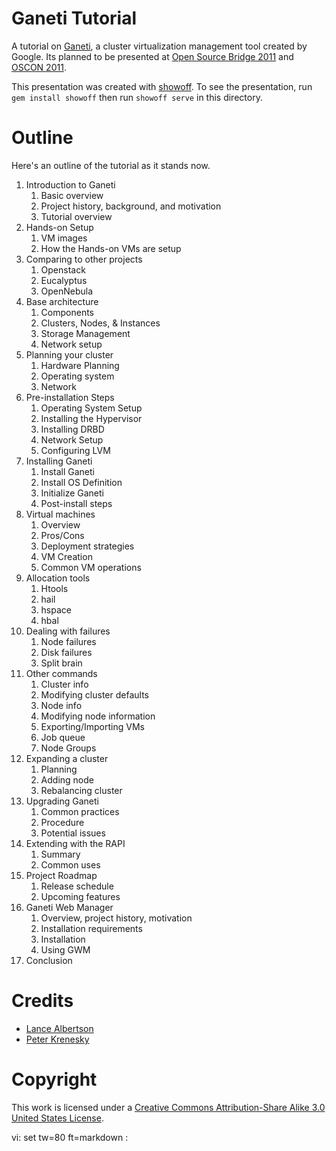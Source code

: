 Ganeti Tutorial
===============

A tutorial on [Ganeti](http://code.google.com/p/ganeti/), a cluster
virtualization management tool created by Google. Its planned to be presented at
[Open Source Bridge 2011](http://opensourcebridge.org/) and [OSCON
2011](http://oscon.com).

This presentation was created with
[showoff](https://github.com/schacon/showoff). To see the presentation, run `gem
install showoff` then run `showoff serve` in this directory.

Outline
=======

Here's an outline of the tutorial as it stands now.

1. Introduction to Ganeti
    1. Basic overview
    1. Project history, background, and motivation
    1. Tutorial overview
1. Hands-on Setup
    1. VM images
    1. How the Hands-on VMs are setup
1. Comparing to other projects
    1. Openstack
    1. Eucalyptus
    1. OpenNebula 
1. Base architecture
    1. Components
    1. Clusters, Nodes, & Instances
    1. Storage Management
    1. Network setup
1. Planning your cluster
    1. Hardware Planning
    1. Operating system
    1. Network
1. Pre-installation Steps
    1. Operating System Setup
    1. Installing the Hypervisor
    1. Installing DRBD 
    1. Network Setup
    1. Configuring LVM
1. Installing Ganeti
    1. Install Ganeti
    1. Install OS Definition
    1. Initialize Ganeti
    1. Post-install steps
1. Virtual machines
    1. Overview
    1. Pros/Cons
    1. Deployment strategies
    1. VM Creation
    1. Common VM operations
1. Allocation tools
    1. Htools
    1. hail
    1. hspace
    1. hbal
1. Dealing with failures
    1. Node failures
    1. Disk failures
    1. Split brain
1. Other commands
    1. Cluster info
    1. Modifying cluster defaults
    1. Node info
    1. Modifying node information
    1. Exporting/Importing VMs
    1. Job queue
    1. Node Groups
1. Expanding a cluster
    1. Planning
    1. Adding node
    1. Rebalancing cluster
1. Upgrading Ganeti
    1. Common practices
    1. Procedure
    1. Potential issues
1. Extending with the RAPI
    1. Summary
    1. Common uses
1. Project Roadmap
    1. Release schedule
    1. Upcoming features 
1. Ganeti Web Manager
    1. Overview, project history, motivation
    1. Installation requirements
    1. Installation
    1. Using GWM
1. Conclusion

Credits
=======

* [Lance Albertson](http://lancealbertson.com)
* [Peter Krenesky](http://blogs.osuosl.org/kreneskyp/)

Copyright
=========

This work is licensed under a [Creative Commons Attribution-Share Alike 3.0
United States License](http://creativecommons.org/licenses/by-sa/3.0/us/).

vi: set tw=80 ft=markdown :
